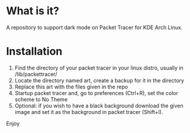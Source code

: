 # What is it?
A repository to support dark mode on Packet Tracer for KDE Arch Linux.
# Installation
1. Find the directory of your packet tracer in your linux distro, usually in /lib/packettracer/
2. Locate the directory named art, create a backup for it in the directory
3. Replace this art with the files given in the repo
4. Startup packet tracer and, go to preferences (Ctrl+R), set the color scheme to No Theme
5. Optional: if you wish to have a black background download the given image and set it as the background in packet tracer (Shift+I).

Enjoy
